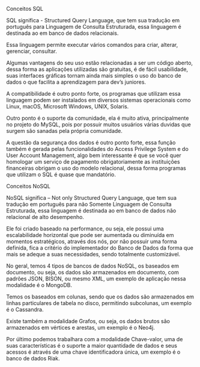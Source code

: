 Conceitos SQL

SQL significa - Structured Query Language,  que tem sua tradução em português para Linguagem de Consulta Estruturada, essa linguagem é destinada ao em banco de dados relacionais.

Essa linguagem permite executar vários comandos para criar, alterar, gerenciar, consultar.

Algumas vantagens do seu uso estão relacionadas a ser um código aberto, dessa forma as aplicações utilizadas são gratuitas, é de fácil usabilidade, suas interfaces gráficas tornam ainda mais simples o uso do banco de dados o que facilita a aprendizagem para dev’s juniores.

A compatibilidade é outro ponto forte, os programas que utilizam essa linguagem podem ser instalados em diversos sistemas operacionais como Linux, macOS, Microsoft Windows, UNIX, Solaris.

Outro ponto é o suporte da comunidade, ela é muito ativa, principalmente no projeto do MySQL, pois por possuir muitos usuários várias duvidas que surgem são sanadas pela própria comunidade. 

A questão da segurança dos dados é outro ponto forte, essa função também é gerada pelas funcionalidades do Access Privilege System e do User Account Management, algo bem interessante é que se você quer homologar um serviço de pagamento obrigatoriamente as instituições financeiras obrigam o uso do modelo relacional, dessa forma programas que utilizam o SQL é quase que mandatório.

Conceitos NoSQL

NoSQL significa – Not only Structured Query Language,  que tem sua tradução em português para não Somente Linguagem de Consulta Estruturada, essa linguagem é destinada ao em banco de dados não relacional de alto desempenho.

Ele foi criado baseado na performance, ou seja, ele possui uma escalabilidade horizontal que pode ser aumentada ou diminuída em momentos estratégicos, através dos nós, por não possuir uma forma definida, fica a critério do implementador do Banco de Dados da forma que mais se adeque a suas necessidades, sendo totalmente customizável.

No geral, temos 4 tipos de bancos de dados NoSQL, os baseados em documento, ou seja, os dados são armazenados em documento, com padrões JSON, BISON, ou mesmo XML, um exemplo de aplicação nessa modalidade é o MongoDB.

Temos os baseados em colunas, sendo que os dados são armazenados em linhas particulares de tabela no disco, permitindo subcolunas, um exemplo é o Cassandra.

Existe também a modalidade Grafos, ou seja, os dados brutos são armazenados  em vértices e arestas, um exemplo é o Neo4j.

Por último podemos trabalhara com a modalidade Chave-valor, uma de suas características é o suporte a maior quantidade de dados e seus acessos é através de uma chave identificadora única, um exemplo é o banco de dados Riak.
